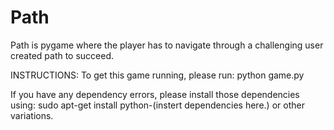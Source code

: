 Path
====

Path is pygame where the player has to navigate through a challenging user created path to succeed.

INSTRUCTIONS:
To get this game running, please run:
    python game.py

If you have any dependency errors, please install those dependencies using: 
    sudo apt-get install python-(instert dependencies here.)
or other variations.
